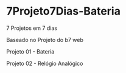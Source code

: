 # 7Projeto7Dias-Bateria
7 Projetos em 7 dias 

Baseado no Projeto do b7 web

Projeto 01 - Bateria

Projeto 02 - Relógio Analógico
